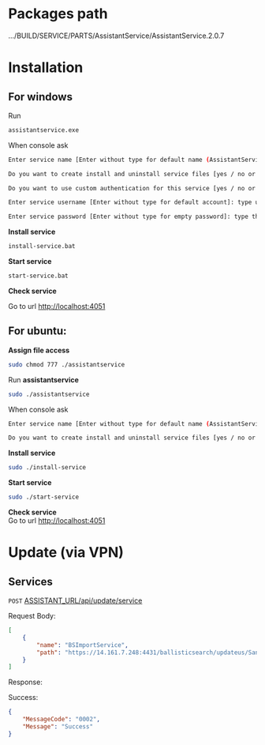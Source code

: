# Packages path

.../BUILD/SERVICE/PARTS/AssistantService/AssistantService.2.0.7

# Installation

## For windows

Run 
```sh
assistantservice.exe
```


When console ask

```sh
Enter service name [Enter without type for default name (AssistantService)]: type new name your want to change and press ENTER
```

```sh
Do you want to create install and uninstall service files [yes / no or press Enter]?: yes
```

```sh
Do you want to use custom authentication for this service [yes / no or press Enter]?: yes
```
```sh
Enter service username [Enter without type for default account]: type username for service, default is user running this EXE.
```
```sh
Enter service password [Enter without type for empty password]: type the password for account above.
```
<b>Install service</b>

```cmd
install-service.bat
```
<b>Start service</b> 

```sh
start-service.bat
```

<b>Check service</b>  

Go to url [http://localhost:4051](http://localhost:4051)

## For ubuntu:

<b>Assign file access</b> 

```sh
sudo chmod 777 ./assistantservice
```

Run <b>assistantservice</b>

```sh
sudo ./assistantservice
```
When console ask

```sh
Enter service name [Enter without type for default name (AssistantService)]: type new name your want to change and press ENTER
```

```sh
Do you want to create install and uninstall service files [yes / no or press Enter]?: yes
```

<b>Install service</b> 
```sh
sudo ./install-service 
```

<b>Start service</b> 
```sh
sudo ./start-service 
```

<b>Check service</b>  
Go to url [http://localhost:4051](http://localhost:4051)

# Update (via VPN)



## Services

`POST` [ASSISTANT_URL](http://localhost:4051)[/api/update/service](api/update/service)

Request Body:

```json
[
    {
        "name": "BSImportService",
        "path": "https://14.161.7.248:4431/ballisticsearch/updateus/Sandbox/2022/12/2022-12-09/BSImportService.5.3.9.zip",
    }
]
```

Response:

Success:
```json
{
    "MessageCode": "0002",
    "Message": "Success"
}
```